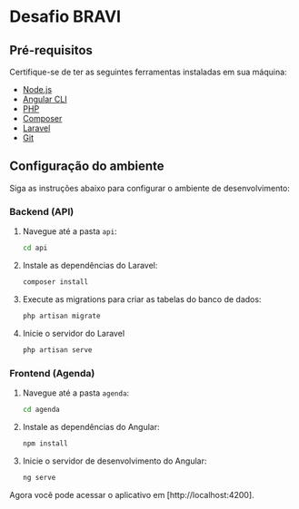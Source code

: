 # Desafio BRAVI


## Pré-requisitos

Certifique-se de ter as seguintes ferramentas instaladas em sua máquina:

- [Node.js](https://nodejs.org) 
- [Angular CLI](https://angular.io/cli) 
- [PHP](https://php.net) 
- [Composer](https://getcomposer.org) 
- [Laravel](https://laravel.com) 
- [Git](https://git-scm.com)

## Configuração do ambiente

Siga as instruções abaixo para configurar o ambiente de desenvolvimento:

### Backend (API)

1. Navegue até a pasta `api`:
   ```bash
   cd api

2. Instale as dependências do Laravel:
    ```bash
    composer install

3. Execute as migrations para criar as tabelas do banco de dados:
    ```bash
    php artisan migrate

4. Inicie o servidor do Laravel
    ```bash
    php artisan serve


### Frontend (Agenda)

1. Navegue até a pasta `agenda`:
    ```bash
    cd agenda

2. Instale as dependências do Angular:
    ```bash
    npm install

3. Inicie o servidor de desenvolvimento do Angular:
    ```bash
    ng serve

Agora você pode acessar o aplicativo em [http://localhost:4200].


